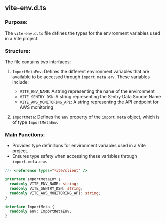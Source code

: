 ## **vite-env.d.ts**

### **Purpose:**
The `vite-env.d.ts` file defines the types for the environment variables used in a Vite project.

### **Structure:**
The file contains two interfaces:
1. `ImportMetaEnv`: Defines the different environment variables that are available to be accessed through `import.meta.env`. These variables include:
   - `VITE_ENV_NAME`: A string representing the name of the environment
   - `VITE_SENTRY_DSN`: A string representing the Sentry Data Source Name
   - `VITE_AWS_MONITORING_API`: A string representing the API endpoint for AWS monitoring

2. `ImportMeta`: Defines the `env` property of the `import.meta` object, which is of type `ImportMetaEnv`.

### **Main Functions:**
- Provides type definitions for environment variables used in a Vite project.
- Ensures type safety when accessing these variables through `import.meta.env`.

```typescript
/// <reference types="vite/client" />

interface ImportMetaEnv {
  readonly VITE_ENV_NAME: string;
  readonly VITE_SENTRY_DSN: string;
  readonly VITE_AWS_MONITORING_API: string;
}

interface ImportMeta {
  readonly env: ImportMetaEnv;
}
```